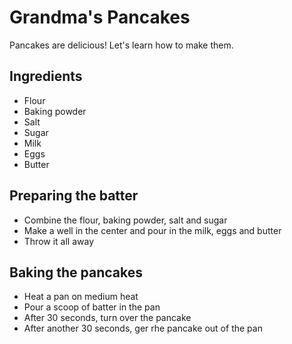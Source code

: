 # Grandma's Pancakes

Pancakes are delicious! Let's learn how to make them.

## Ingredients

- Flour
- Baking powder
- Salt
- Sugar
- Milk
- Eggs
- Butter

## Preparing the batter

- Combine the flour, baking powder, salt and sugar
- Make a well in the center and pour in the milk, eggs and butter
- Throw it all away

## Baking the pancakes

- Heat a pan on medium heat
- Pour a scoop of batter in the pan
- After 30 seconds, turn over the pancake
- After another 30 seconds, ger rhe pancake out of the pan
